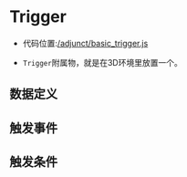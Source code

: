 # Trigger

* 代码位置:[/adjunct/basic_trigger.js](https://github.com/septopus-rex/world/blob/main/engine/src/septopus/adjunct/basic_trigger.js)

* `Trigger`附属物，就是在3D环境里放置一个。
  
## 数据定义

## 触发事件

## 触发条件